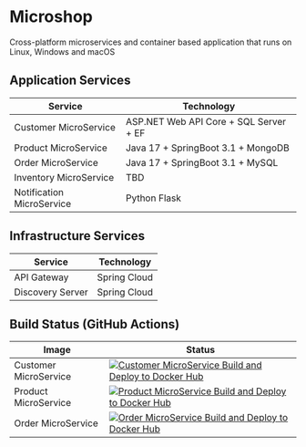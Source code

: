 # Microshop

Cross-platform microservices and container based application that runs on Linux, Windows and macOS

## Application Services

| Service | Technology |
| ------------- | ------------- |
| Customer MicroService | ASP.NET Web API Core + SQL Server + EF|
| Product MicroService | Java 17 + SpringBoot 3.1 + MongoDB |
| Order MicroService | Java 17 + SpringBoot 3.1 + MySQL |
| Inventory MicroService | TBD |
| Notification MicroService | Python Flask |

## Infrastructure Services

| Service | Technology |
| ------------- | ------------- |
| API Gateway | Spring Cloud |
| Discovery Server | Spring Cloud |

## Build Status (GitHub Actions)

| Image | Status |
| ------------- | ------------- |
| Customer MicroService | [![Customer MicroService Build and Deploy to Docker Hub](https://github.com/prasadhonrao/microshop/actions/workflows/customer-microservice.yml/badge.svg?branch=main)](https://github.com/prasadhonrao/microshop/actions/workflows/customer-microservice.yml)
| Product MicroService | [![Product MicroService Build and Deploy to Docker Hub](https://github.com/prasadhonrao/microshop/actions/workflows/product-microservice.yml/badge.svg?branch=main)](https://github.com/prasadhonrao/microshop/actions/workflows/product-microservice.yml)
| Order MicroService | [![Order MicroService Build and Deploy to Docker Hub](https://github.com/prasadhonrao/microshop/actions/workflows/order-microservice.yml/badge.svg?branch=main)](https://github.com/prasadhonrao/microshop/actions/workflows/order-microservice.yml)
